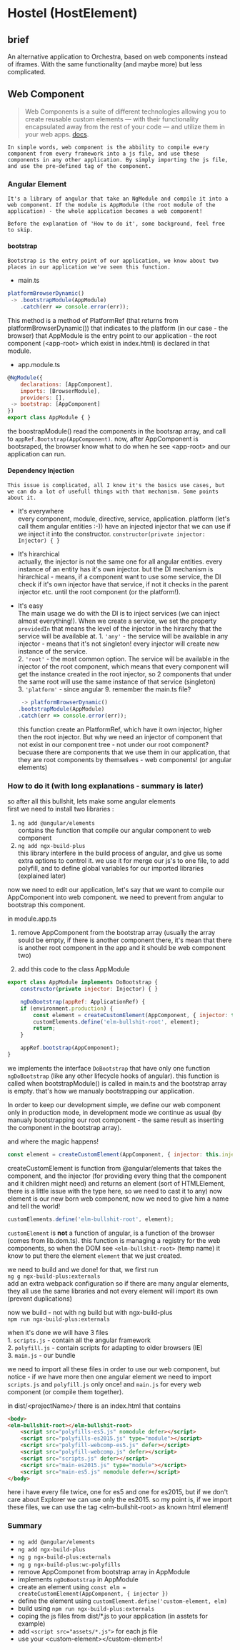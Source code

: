 # Hostel (HostElement)

## brief
An alternative application to Orchestra, based on web components instead of iframes. With the same functionality (and maybe more) but less complicated.

## Web Component

>Web Components is a suite of different technologies allowing you to create reusable custom elements — with their functionality encapsulated away from the rest of your code — and utilize them in your web apps. [docs](https://developer.mozilla.org/en-US/docs/Web/Web_Components).

	In simple words, web component is the abbility to compile every component from every framework into a js file, and use these components in any other application. By simply importing the js file, and use the pre-defined tag of the component.

### Angular Element
	It's a library of angular that take an NgModule and compile it into a web component. If the module is AppModule (the root module of the application) - the whole application becomes a web component! 

	Before the explanation of 'How to do it', some background, feel free to skip.

#### bootstrap
	Bootstrap is the entry point of our application, we know about two places in our application we've seen this function.
	 
* main.ts  
```js
platformBrowserDynamic()
 -> .bootstrapModule(AppModule)
 	.catch(err => console.error(err));
```  
This method is a method of PlatformRef (that returns from platformBrowserDynamic()) that indicates to the platform (in our case - the browser) that AppModule is the entry point to our application - the root component (\<app-root> which exist in index.html) is declared in that module.
* app.module.ts
```js
@NgModule({
	declarations: [AppComponent],
	imports: [BrowserModule],
	providers: [],
 ->	bootstrap: [AppComponent]
})
export class AppModule { }
```
the boostrapModule() read the components in the bootsrap array, and call to `appRef.Bootstrap(AppComponent)`. now, after AppComponent is bootsraped, the browser know what to do when he see \<app-root> and our application can run.

#### Dependency Injection
	This issue is complicated, all I know it's the basics use cases, but we can do a lot of usefull things with that mechanism. Some points about it.
* It's everywhere  
	every component, module, directive, service, application. platform (let's call them angular entities :-)) have an injected injector that we can use if we inject it into the constructor.  `constructor(private injector: Injector) { }`

* It's hirarchical  
	actually, the injector is not the same one for all angular entities. every instance of an entity has it's own injector. but the DI mechanism is hirarchical - means, if a component want to use some service, the DI check if it's own injector have that service, if not it checks in the parent injector etc. until the root component (or the platform!).

* It's easy  
	The main usage we do with the DI is to inject services (we can inject almost everything!). When we create a service, we set the property `providedIn` that means the level of the injector in the hirarchy that the service will be available at.
		1. `'any'` - the service will be available in any injector - means that it's not singleton! every injector will create new instance of the service.  
		2. `'root'` - the most common option. The service will be available in the injector of the root component, which means that every component will get the instance created in the root injector, so 2 components that under the same root will use the same instance of that service (singleton)  
		3. `'platform'` - since angular 9. remember the main.ts file?  
	```js
	 -> platformBrowserDynamic()
	.bootstrapModule(AppModule)
	.catch(err => console.error(err));
	```
	this function create an PlatformRef, which have it own injector, higher then the root injector. But why we need an injector of component that not exist in our component tree - not under our root component? becuase there are components that we use them in our application, that they are root components by themselves - web components! (or angular elements)

### How to do it (with long explanations - summary is later)
so after all this bullshit, lets make some angular elements  
first we need to install two libraries  :

1. `ng add @angular/elements`  
	contains the function that compile our angular component to web component
2. `ng add ngx-build-plus`   
	this library interfere in the build process of angular, and give us some extra options to control it. we use it for merge our js's to one file, to add polyfill, and to define global variables for our imported libraries (explained later)

now we need to edit our application, let's say that we want to compile our AppComponent into web component. we need to prevent from angular to bootstrap this component. 

in module.app.ts
1. remove AppComponent from the bootstrap array (usually the array sould be empty, if there is another component there, it's mean that there is another root component in the app and it should be web component two)

2. add this code to the class AppModule
```js
export class AppModule implements DoBootstrap {
	constructor(private injector: Injector) { }

	ngDoBootstrap(appRef: ApplicationRef) {
	if (environment.production) {
		const element = createCustomElement(AppComponent, { injector: this.injector }) as any;
		customElements.define('elm-bullshit-root', element);
		return;
	}

	appRef.bootstrap(AppComponent);
}
```
we implements the interface `DoBootstrap` that have only one function `ngDoBootstrap` (like any other lifecycle hooks of angular). this function is called when bootstrapModule() is called in main.ts and the bootstrap array is empty. that's how we manualy bootstrapping our application. 

In order to keep our development simple, we define our web component only in production mode, in development mode we continue as usual (by manualy bootstrapping our root component - the same result as inserting the component in the bootstrap array).

and where the magic happens!

```js
const element = createCustomElement(AppComponent, { injector: this.injector }) as any;
```

createCustomElement is function from @angular/elements that takes the component, and the injector (for providing every thing that the component and it children might need)
and returns an element (sort of HTMLElement, there is a little issue with the type here, so we need to cast it to any)
now element is our new born web component, now we need to give him a name and tell the world!

```js
customElements.define('elm-bullshit-root', element);
```
`customElement` is **not** a function of angular, is a function of the browser (comes from lib.dom.ts). this function is managing a registry for the web components, so when the DOM see `<elm-bullshit-root>` (temp name) it know to put there the element `element` that we just created.

we need to build and we done! for that, we first run  
`ng g ngx-build-plus:externals`  
add an extra webpack configuration so if there are many angular elements, they all use the same libraries and not every element will import its own (prevent duplications)

now we build - not with ng build but with ngx-build-plus  
`npm run ngx-build-plus:externals`  

when it's done we will have 3 files  
	1. `scripts.js` - contain all the angular framework   
	2. `polyfill.js` - contain scripts for adapting to older browsers (IE)  
	3. `main.js` - our bundle

we need to import all these files in order to use our web component, but notice - if we have more then one angular element we need to import `scripts.js` and `polyfill.js` only once! and `main.js` for every web component (or compile them together).

in dist/\<projectName>/ there is an index.html that contains

```html
<body>
<elm-bullshit-root></elm-bullshit-root>
	<script src="polyfills-es5.js" nomodule defer></script>
	<script src="polyfills-es2015.js" type="module"></script>
	<script src="polyfill-webcomp-es5.js" defer></script>
	<script src="polyfill-webcomp.js" defer></script>
	<script src="scripts.js" defer></script>
	<script src="main-es2015.js" type="module"></script>
	<script src="main-es5.js" nomodule defer></script>
</body>
```

here i have every file twice, one for es5 and one for es2015, but if we don't care about Explorer we can use only the es2015. 
so my point is, if we import these files, we can use the tag \<elm-bullshit-root> as known html element!



### Summary
* `ng add @angular/elements`
* `ng add ngx-build-plus`
* `ng g ngx-build-plus:externals`
* `ng g ngx-build-plus:wc-polyfills`
* remove AppComponet from bootstrap array in AppModule
* implements `ngDoBootstrap` in AppModule
* create an element using `const elm = createCustomElement(AppComponent, { injector })`
* define the element using `customElement.define('custom-element, elm)`
* build using `npm run ngx-build-plus:externals`
* coping the js files from dist/*.js to your application (in asstets for example)
* add `<script src="assets/*.js">` for each js file
* use your \<custom-element>\</custom-element>!
